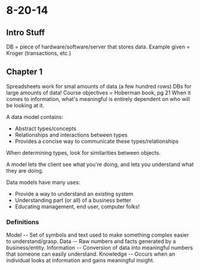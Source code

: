 # 8-20-14

## Intro Stuff
DB = piece of hardware/software/server that stores data.
Example given = Kroger (transactions, etc.)

## Chapter 1
Spreadsheets work for smal amounts of data (a few hundred rows)
DBs for large amounts of data!
Course objectives = Hoberman book, pg 21
When it comes to information, what's meaningful is entirely dependent on who will be looking at it.

A data model contains:
* Abstract types/concepts
* Relationships and interactions between types
* Provides a concise way to communicate these types/relationships

When determining types, look for similarities between objects.

A model lets the client see what you're doing, and lets you understand what they are doing.

Data models have many uses:
* Provide a way to understand an existing system
* Understanding part (or all) of a business better
* Educating management, end user, computer folks!

### Definitions
Model -- Set of symbols and text used to make something complex easier to understand/grasp.
Data -- Raw numbers and facts generated by a business/entity.
Information -- Conversion of data into meaningful numbers that someone can easily understand. 
Knowledge -- Occurs when an individual looks at information and gains meaningful insight.